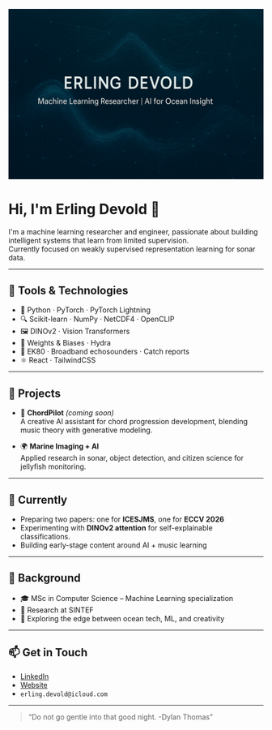 ![Banner](https://raw.githubusercontent.com/erlingdevold/erlingdevold/main/assets/banner.png)

# Hi, I'm Erling Devold 👋

I'm a machine learning researcher and engineer, passionate about building intelligent systems that learn from limited supervision.  
Currently focused on weakly supervised representation learning for sonar data.

---

## 🔧 Tools & Technologies
- 🧠 Python · PyTorch · PyTorch Lightning
- 🔍 Scikit-learn · NumPy · NetCDF4 · OpenCLIP
- 🖼️ DINOv2 · Vision Transformers
- 🧪 Weights & Biases · Hydra
- 🌊 EK80 · Broadband echosounders · Catch reports
- ⚛️ React · TailwindCSS 

---

## 📌 Projects
- 🎹 **ChordPilot** *(coming soon)*  
  A creative AI assistant for chord progression development, blending music theory with generative modeling.

- 🌍 **Marine Imaging + AI**  
  Applied research in sonar, object detection, and citizen science for jellyfish monitoring.

---

## 🌱 Currently
- Preparing two papers: one for **ICESJMS**, one for **ECCV 2026**
- Experimenting with **DINOv2 attention** for self-explainable classifications.
- Building early-stage content around AI + music learning

---

## 🧭 Background
- 🎓 MSc in Computer Science – Machine Learning specialization
- 🔬 Research at SINTEF
- 🐚 Exploring the edge between ocean tech, ML, and creativity

---

## 📫 Get in Touch

- [LinkedIn](https://linkedin.com/in/erlingdevold)  
- [Website](https://erlingdevold.github.io)  
- `erling.devold@icloud.com`

---

> “Do not go gentle into that good night. -Dylan Thomas”
